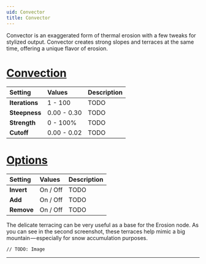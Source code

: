 ```yaml
---
uid: Convector
title: Convector
---
```


Convector is an exaggerated form of thermal erosion with a few tweaks for stylized output. Convector creates strong slopes and terraces at the same time, offering a unique flavor of erosion.

# [Convection](#tab/tabid-a)
| Setting            | Values       | Description                                               |
| :----------------- | :----------- | :-------------------------------------------------------- |
| **Iterations** | 1 - 100     | TODO       |
| **Steepness**  | 0.00 - 0.30 | TODO       |
| **Strength**   | 0 - 100% | TODO       |
| **Cutoff**     | 0.00 - 0.02 | TODO       |


# [Options](#tab/tabid-b)
| Setting            | Values       | Description                                               |
| :----------------- | :----------- | :-------------------------------------------------------- |
| **Invert**     | On / Off    | TODO       |
| **Add**        | On / Off    | TODO       |
| **Remove**     | On / Off    | TODO       |



The delicate terracing can be very useful as a base for the Erosion node. As you can see in the second screenshot, these terraces help mimic a big mountain — especially for snow accumulation purposes.

`// TODO: Image`

***

<!--examples-->